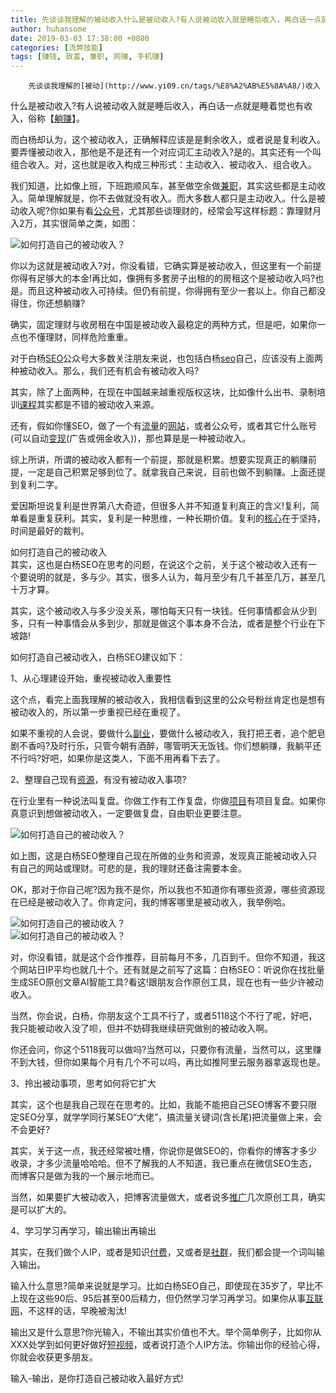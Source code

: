 ```yaml
---
title: 先谈谈我理解的被动收入什么是被动收入?有人说被动收入就是睡后收入，再白话一点就是睡着觉也有收入，俗称【躺赚】。而白杨却认为，这个被动收入，正确解释应该是是剩余收入，或者说是复利收入。要弄懂被动收入，那他是不是还有一个对应词汇主动收入?是的。其实还有一个叫组合收入。对，这也就是收入构成三种形式：主动收入、被动收入、组合收入。我们知道，比如像上班，下班跑顺风车，甚至做空余做兼职，其实这些都是主动收入。简单理解就是，你不去做就没有收入。而大多数人都只是主动收入。什么是被动收入呢?你如果有看公众号，尤其那些谈理财的，经常会写这样标题：靠理财月入2万，其实很简单之类，如图： 你以为这就是被动收入?对，你没看错，它确实算是被动收入，但这里有一个前提你得有足够大的本金!再比如，像拥有多套房子出租的的房租这个是被动收入吗?也是。而且这种被动收入可持续。但仍有前提，你得拥有至少一套以上。你自己都没得住，你还想躺赚?确实，固定理财与收房租在中国是被动收入最稳定的两种方式，但是吧，如果你一点也不懂理财，同样危险重重。对于白杨SEO公众号大多数关注朋友来说，也包括白杨seo自己，应该没有上面两种被动收入。那么，我们还有机会有被动收入吗?其实，除了上面两种，在现在中国越来越重视版权这块，比如像什么出书、录制培训课程其实都是不错的被动收入来源。还有，假如你懂SEO，做了一个有流量的网站，或者公众号，或者其它什么账号(可以自动变现(广告或佣金收入))，那也算是是一种被动收入。综上所讲，所谓的被动收入都有一个前提，那就是积累。想要实现真正的躺赚前提，一定是自己积累足够到位了。就拿我自己来说，目前也做不到躺赚。上面还提到复利二字。爱因斯坦说复利是世界第八大奇迹，但很多人并不知道复利真正的含义!复利，简单看是重复获利。其实，复利是一种思维，一种长期价值。复利的核心在于坚持，时间是最好的裁判。如何打造自己的被动收入其实，这也是白杨SEO在思考的问题，在说这个之前，关于这个被动收入还有一个要说明的就是，多与少。其实，很多人认为，每月至少有几千甚至几万，甚至几十万才算。其实，这个被动收入与多少没关系，哪怕每天只有一块钱。任何事情都会从少到多，只有一种事情会从多到少，那就是做这个事本身不合法，或者是整个行业在下坡路!如何打造自己被动收入，白杨SEO建议如下：1、从心理建设开始，重视被动收入重要性这个点，看完上面我理解的被动收入，我相信看到这里的公众号粉丝肯定也是想有被动收入的，所以第一步重视已经在重视了。如果不重视的人会说，要做什么副业，要做什么被动收入，我打把王者，追个肥皂剧不香吗?及时行乐，只管今朝有酒醉，哪管明天无饭钱。你们想躺赚，我躺平还不行吗?好吧，如果你是这类人，下面不用再看下去了。2、整理自己现有资源，有没有被动收入事项?在行业里有一种说法叫复盘。你做工作有工作复盘，你做项目有项目复盘。如果你真意识到想做被动收入，一定要做复盘，自由职业更要注意。 如上图，这是白杨SEO整理自己现在所做的业务和资源，发现真正能被动收入只有自己的网站或理财。可悲的是，我的理财还备注需要本金。OK，那对于你自己呢?因为我不是你，所以我也不知道你有哪些资源，哪些资源现在已经是被动收入了。你肯定问，我的博客哪里是被动收入，我举例哈。  对，你没看错，就是这个合作推荐，目前每月不多，几百到千。但你不知道，我这个网站日IP平均也就几十个。还有就是之前写了这篇：白杨SEO：听说你在找批量生成SEO原创文章AI智能工具?看这!跟朋友合作原创工具，现在也有一些少许被动收入。当然，你会说，白杨，你朋友这个工具不行了，或者5118这个不行了呢，好吧，我只能被动收入没了呗，但并不妨碍我继续研究做别的被动收入啊。你还会问，你这个5118我可以做吗?当然可以，只要你有流量，当然可以，这里赚不到大钱，但你如果每个月有几个不可以吗，再比如推阿里云服务器拿返现也是。3、拎出被动事项，思考如何将它扩大其实，这个也是我自己现在在思考的。比如，我能不能把自己SEO博客不要只限定SEO分享，就学学同行某SEO“大佬”，搞流量关键词(含长尾)把流量做上来，会不会更好?其实，关于这一点，我还经常被吐槽，你说你是做SEO的，你看你的博客才多少收录，才多少流量哈哈哈。但不了解我的人不知道，我已重点在微信SEO生态，而博客只是做为我的一个展示地而已。当然，如果要扩大被动收入，把博客流量做大，或者说多推广几次原创工具，确实是可以扩大的。4、学习学习再学习，输出输出再输出其实，在我们做个人IP，或者是知识付费，又或者是社群，我们都会提一个词叫输入输出。输入什么意思?简单来说就是学习。比如白杨SEO自己，即使现在35岁了，早比不上现在这些90后、95后甚至00后精力，但仍然学习学习再学习。如果你从事互联网，不这样的话，早晚被淘汰!输出又是什么意思?你光输入，不输出其实价值也不大。举个简单例子，比如你从XXX处学到如何更好做好短视频，或者说打造个人IP方法。你输出你的经验心得，你就会收获更多朋友。输入-输出，是你打造自己被动收入最好方式!
author: huhansome
date: 2019-03-03 17:38:00 +0800
categories: [流弊技能]
tags: [赚钱, 致富, 兼职, 网赚, 手机赚]
---
```



        先谈谈我理解的[被动](http://www.yi09.cn/tags/%E8%A2%AB%E5%8A%A8/)收入  
什么是被动收入?有人说被动收入就是睡后收入，再白话一点就是睡着觉也有收入，俗称【[躺赚](http://www.yi09.cn/tags/%E8%BA%BA%E8%B5%9A/)】。  
  
而白杨却认为，这个被动收入，正确解释应该是是剩余收入，或者说是复利收入。要弄懂被动收入，那他是不是还有一个对应词汇主动收入?是的。其实还有一个叫组合收入。对，这也就是收入构成三种形式：主动收入、被动收入、组合收入。  
  
我们知道，比如像上班，下班跑顺风车，甚至做空余做[兼职](http://www.yi09.cn/tags/%E5%85%BC%E8%81%8C/)，其实这些都是主动收入。简单理解就是，你不去做就没有收入。而大多数人都只是主动收入。什么是被动收入呢?你如果有看[公众号](http://www.yi09.cn/tags/%E5%85%AC%E4%BC%97%E5%8F%B7/)，尤其那些谈理财的，经常会写这样标题：靠理财月入2万，其实很简单之类，如图：  
  
![
如何打造自己的被动收入？](http://www.yi09.cn/zb_users/upload/2021/07/20210722235402162696924291172.jpeg)  
  
你以为这就是被动收入?对，你没看错，它确实算是被动收入，但这里有一个前提你得有足够大的本金!再比如，像拥有多套房子出租的的房租这个是被动收入吗?也是。而且这种被动收入可持续。但仍有前提，你得拥有至少一套以上。你自己都没得住，你还想躺赚?  
  
确实，固定理财与收房租在中国是被动收入最稳定的两种方式，但是吧，如果你一点也不懂理财，同样危险重重。  
  
对于白杨[SEO](http://www.yi09.cn/tags/SEO/)公众号大多数关注朋友来说，也包括白杨[seo](http://www.yi09.cn/tags/seo/)自己，应该没有上面两种被动收入。那么，我们还有机会有被动收入吗?  
  
其实，除了上面两种，在现在中国越来越重视版权这块，比如像什么出书、录制培训[课程](http://www.yi09.cn/tags/%E8%AF%BE%E7%A8%8B/)其实都是不错的被动收入来源。  
  
还有，假如你懂SEO，做了一个有[流量](http://www.yi09.cn/tags/%E6%B5%81%E9%87%8F/)的[网站](http://www.yi09.cn/tags/%E7%BD%91%E7%AB%99/)，或者公众号，或者其它什么账号(可以自动[变现](http://www.yi09.cn/tags/%E5%8F%98%E7%8E%B0/)(广告或佣金收入))，那也算是是一种被动收入。  
  
综上所讲，所谓的被动收入都有一个前提，那就是积累。想要实现真正的躺赚前提，一定是自己积累足够到位了。就拿我自己来说，目前也做不到躺赚。上面还提到复利二字。  
  
爱因斯坦说复利是世界第八大奇迹，但很多人并不知道复利真正的含义!复利，简单看是重复获利。其实，复利是一种思维，一种长期价值。复利的[核心](http://www.yi09.cn/tags/hexin/)在于坚持，时间是最好的裁判。  
  
如何打造自己的被动收入  
其实，这也是白杨SEO在思考的问题，在说这个之前，关于这个被动收入还有一个要说明的就是，多与少。其实，很多人认为，每月至少有几千甚至几万，甚至几十万才算。  
  
其实，这个被动收入与多少没关系，哪怕每天只有一块钱。任何事情都会从少到多，只有一种事情会从多到少，那就是做这个事本身不合法，或者是整个行业在下坡路!  
  
如何打造自己被动收入，白杨SEO建议如下：  
  
1、从心理建设开始，重视被动收入重要性  
  
这个点，看完上面我理解的被动收入，我相信看到这里的公众号粉丝肯定也是想有被动收入的，所以第一步重视已经在重视了。  
  
如果不重视的人会说，要做什么[副业](http://www.yi09.cn/tags/%E5%89%AF%E4%B8%9A/)，要做什么被动收入，我打把王者，追个肥皂剧不香吗?及时行乐，只管今朝有酒醉，哪管明天无饭钱。你们想躺赚，我躺平还不行吗?好吧，如果你是这类人，下面不用再看下去了。  
  
2、整理自己现有[资源](http://www.yi09.cn/tags/%E8%B5%84%E6%BA%90/)，有没有被动收入事项?  
  
在行业里有一种说法叫复盘。你做工作有工作复盘，你做[项目](http://www.yi09.cn/tags/%E9%A1%B9%E7%9B%AE/)有项目复盘。如果你真意识到想做被动收入，一定要做复盘，自由职业更要注意。  
  
![
如何打造自己的被动收入？](http://www.yi09.cn/zb_users/upload/2021/07/20210722235402162696924224021.jpeg)  
  
如上图，这是白杨SEO整理自己现在所做的业务和资源，发现真正能被动收入只有自己的网站或理财。可悲的是，我的理财还备注需要本金。  
  
OK，那对于你自己呢?因为我不是你，所以我也不知道你有哪些资源，哪些资源现在已经是被动收入了。你肯定问，我的博客哪里是被动收入，我举例哈。  
  
![
如何打造自己的被动收入？](http://www.yi09.cn/zb_users/upload/2021/07/20210722235402162696924283077.jpeg)  
![
如何打造自己的被动收入？](http://www.yi09.cn/zb_users/upload/2021/07/20210722235402162696924290617.jpeg)  
  
对，你没看错，就是这个合作推荐，目前每月不多，几百到千。但你不知道，我这个网站日IP平均也就几十个。还有就是之前写了这篇：白杨SEO：听说你在找批量生成SEO原创文章AI智能工具?看这!跟朋友合作原创工具，现在也有一些少许被动收入。  
  
当然，你会说，白杨，你朋友这个工具不行了，或者5118这个不行了呢，好吧，我只能被动收入没了呗，但并不妨碍我继续研究做别的被动收入啊。  
  
你还会问，你这个5118我可以做吗?当然可以，只要你有流量，当然可以，这里赚不到大钱，但你如果每个月有几个不可以吗，再比如推阿里云服务器拿返现也是。  
  
3、拎出被动事项，思考如何将它扩大  
  
其实，这个也是我自己现在在思考的。比如，我能不能把自己SEO博客不要只限定SEO分享，就学学同行某SEO“大佬”，搞流量关键词(含长尾)把流量做上来，会不会更好?  
  
其实，关于这一点，我还经常被吐槽，你说你是做SEO的，你看你的博客才多少收录，才多少流量哈哈哈。但不了解我的人不知道，我已重点在微信SEO生态，而博客只是做为我的一个展示地而已。  
  
当然，如果要扩大被动收入，把博客流量做大，或者说多[推广](http://www.yi09.cn/tags/%E6%8E%A8%E5%B9%BF/)几次原创工具，确实是可以扩大的。  
  
4、学习学习再学习，输出输出再输出  
  
其实，在我们做个人IP，或者是知识[付费](http://www.yi09.cn/tags/fufei/)，又或者是[社群](http://www.yi09.cn/tags/%E7%A4%BE%E7%BE%A4/)，我们都会提一个词叫输入输出。  
  
输入什么意思?简单来说就是学习。比如白杨SEO自己，即使现在35岁了，早比不上现在这些90后、95后甚至00后精力，但仍然学习学习再学习。如果你从事[互联网](http://www.yi09.cn/tags/%E4%BA%92%E8%81%94%E7%BD%91/)，不这样的话，早晚被淘汰!  
  
输出又是什么意思?你光输入，不输出其实价值也不大。举个简单例子，比如你从XXX处学到如何更好做好[短视频](http://www.yi09.cn/tags/%E7%9F%AD%E8%A7%86%E9%A2%91/)，或者说打造个人IP方法。你输出你的经验心得，你就会收获更多朋友。  
  
输入-输出，是你打造自己被动收入最好方式!

